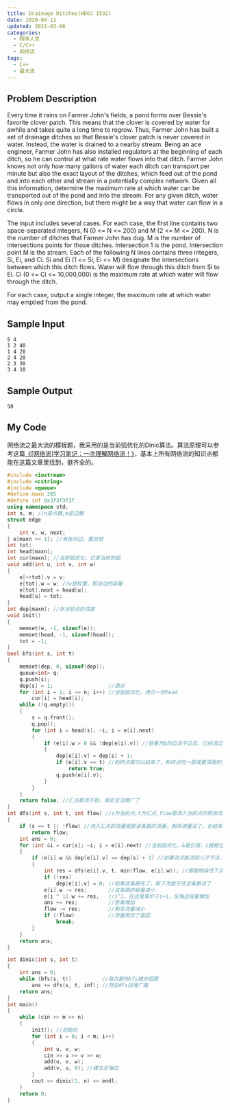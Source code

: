 ```yaml
---
title: Drainage Ditches(HDOJ 1532)
date: 2020-04-11
updated: 2021-03-06
categories:
  - 程序人生
  - C/C++
  - 网络流
tags:
  - C++
  - 最大流
---
```


## Problem Description 

Every time it rains on Farmer John's fields, a pond forms over Bessie's favorite clover patch. This means that the clover is covered by water for awhile and takes quite a long time to regrow. Thus, Farmer John has built a set of drainage ditches so that Bessie's clover patch is never covered in water. Instead, the water is drained to a nearby stream. Being an ace engineer, Farmer John has also installed regulators at the beginning of each ditch, so he can control at what rate water flows into that ditch.
Farmer John knows not only how many gallons of water each ditch can transport per minute but also the exact layout of the ditches, which feed out of the pond and into each other and stream in a potentially complex network.
Given all this information, determine the maximum rate at which water can be transported out of the pond and into the stream. For any given ditch, water flows in only one direction, but there might be a way that water can flow in a circle. 

The input includes several cases. For each case, the first line contains two space-separated integers, N (0 <= N <= 200) and M (2 <= M <= 200). N is the number of ditches that Farmer John has dug. M is the number of intersections points for those ditches. Intersection 1 is the pond. Intersection point M is the stream. Each of the following N lines contains three integers, Si, Ei, and Ci. Si and Ei (1 <= Si, Ei <= M) designate the intersections between which this ditch flows. Water will flow through this ditch from Si to Ei. Ci (0 <= Ci <= 10,000,000) is the maximum rate at which water will flow through the ditch. 

For each case, output a single integer, the maximum rate at which water may emptied from the pond. 

## Sample Input 

```
5 4
1 2 40
1 4 20
2 4 20
2 3 30
3 4 10
```

## Sample Output 

```
50
```

## My Code

<p>网络流之最大流的模板题，我采用的是当前弧优化的Dinic算法。算法原理可以参考这篇<a href="https://blog.csdn.net/A_Comme_Amour/article/details/79356220?depth_1-utm_source=distribute.pc_relevant.none-task-blog-BlogCommendFromBaidu-12&utm_source=distribute.pc_relevant.none-task-blog-BlogCommendFromBaidu-12">《[网络流]学习笔记：一次理解网络流！》</a>，基本上所有网络流的知识点都能在这篇文章里找到，挺齐全的。</p>

```cpp
#include <iostream>
#include <cstring>
#include <queue>
#define maxn 205
#define inf 0x3f3f3f3f
using namespace std;
int n, m; //n是点数,m是边数
struct edge
{
	int v, w, next;
} e[maxn << 1]; //有反向边，要双倍
int tot;
int head[maxn];
int cur[maxn]; //当前弧优化，记录当前的弧
void add(int u, int v, int w)
{
	e[++tot].v = v;
	e[tot].w = w; //w是权重，即该边的容量
	e[tot].next = head[u];
	head[u] = tot;
}
int dep[maxn]; //存当前点的深度
void init()
{
	memset(e, -1, sizeof(e));
	memset(head, -1, sizeof(head));
	tot = -1;
}
bool bfs(int s, int t)
{
	memset(dep, 0, sizeof(dep));
	queue<int> q;
	q.push(s);
	dep[s] = 1;					 //源点
	for (int i = 1; i <= n; i++) //当前弧优化，拷贝一份head
		cur[i] = head[i];
	while (!q.empty())
	{
		s = q.front();
		q.pop();
		for (int i = head[s]; ~i; i = e[i].next)
		{
			if (e[i].w > 0 && !dep[e[i].v]) //容量为0的边流不过去，已经流过的也不流了
			{
				dep[e[i].v] = dep[s] + 1;
				if (e[i].v == t) //到终点就可以结束了，和终点同一层或更深层的我们是不会流到汇点的，所以不用管
					return true;
				q.push(e[i].v);
			}
		}
	}
	return false; //汇点都流不到，肯定无法增广了
}
int dfs(int s, int t, int flow) //s为当前点,t为汇点,flow是流入当前点的剩余流量
{
	if (s == t || !flow) //流入汇点的流量就是该条路的流量，剩余流量没了，也结束
		return flow;
	int ans = 0;
	for (int &i = cur[s]; ~i; i = e[i].next) //当前弧优化，&是引用，i就相当于就是cur[s]的别名，改i和改cur[s]是一样的
	{
		if (e[i].w && dep[e[i].v] == dep[s] + 1) //如果该点能流到儿子节点，且儿子节点是该点的下一层深度的
		{
			int res = dfs(e[i].v, t, min(flow, e[i].w)); //那就继续往下流
			if (!res)
				dep[e[i].v] = 0; //如果这条路死了，那下次就不往这条路流了
			e[i].w -= res;		 //这条路的容量减小
			e[i ^ 1].w += res;	 //i^1，在这里等价于i+1，反悔边容量增加
			ans += res;			 //答案增加
			flow -= res;		 //剩余流量减小
			if (!flow)			 //流量用完了返回
				break;
		}
	}
	return ans;
}

int dinic(int s, int t)
{
	int ans = 0;
	while (bfs(s, t))		   //每次都先bfs建分层图
		ans += dfs(s, t, inf); //然后dfs找增广路
	return ans;
}
int main()
{
	while (cin >> m >> n)
	{
		init(); //初始化
		for (int i = 0; i < m; i++)
		{
			int u, v, w;
			cin >> u >> v >> w;
			add(u, v, w);
			add(v, u, 0); //建立反悔边
		}
		cout << dinic(1, n) << endl;
	}
	return 0;
}
```
